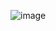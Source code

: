 ![image](https://github.com/NeirelZapatos/Portfolio-Website/assets/94054106/e1d914bb-8322-40d5-82aa-5bdba9435ffb)
